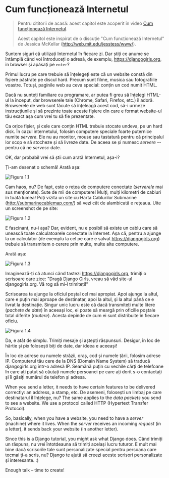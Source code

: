 # Cum funcționează Internetul

> Pentru cititorii de acasă: acest capitol este acoperit în video [Cum funcționează Internetul](https://www.youtube.com/watch?v=oM9yAA09wdc).
> 
> Acest capitol este inspirat de o discuție "Cum funcționează Internetul" de Jessica McKellar (http://web.mit.edu/jesstess/www/).

Suntem siguri că utilizați Internetul în fiecare zi. Dar știți ce anume se întâmplă când voi întroduceți o adresă, de exemplu, https://djangogirls.org, în browser și apăsați pe `enter`?

Primul lucru pe care trebuie să înțelegeți este că un website constă din fișiere păstrate pe discul hard. Precum sunt filme, musica sau fotografiile voastre. Totuși, paginile web au ceva special: conțin un cod numit HTML.

Dacă nu sunteți familiare cu programare, ar putea fi greu să înțelegi HTML-ul la început, dar browserele tale (Chrome, Safari, Firefox, etc.) îl adoră. Browserele de web sunt făcute să înțeleagă acest cod, să-i urmeze instrucțiunile și să prezinte toate aceste fișiere din care e format website-ul tău exact așa cum vrei tu să fie prezentate.

Ca orice fișier, și cele care conțin HTML trebuie stocate undeva, pe un hard disk. În cazul internetului, folosim computere speciale foarte puternice numite *servere*. Ele nu au monitor, mouse sau tastatură pentru că principalul lor scop e să stocheze și să livreze date. De aceea se și numesc *servere* -- pentru că ne *servesc* date.

OK, dar probabil vrei să știi cum arată Internetul, așa-i?

Ți-am desenat o schemă! Arată așa:

![Figura 1.1](images/internet_1.png)

Cam haos, nu? De fapt, este o rețea de computere conectate (*serverele* mai sus menționate). Sute de mii de computere! Mulți, mulți kilometri de cabluri în toată lumea! Poți vizita un site cu Harta Cablurilor Submarine (http://submarinecablemap.com/) să vezi cât de alambicată e rețeaua. Uite un screenshot de pe site:

![Figura 1.2](images/internet_3.png)

E fascinant, nu-i așa? Dar, evident, nu e posibil să existe un cablu care să unească toate calculatoarele conectate la Internet. Așa că, pentru a ajunge la un calculator (de exemplu la cel pe care e salvat https://djangogirls.org) trebuie să transmitem o cerere prin multe, multe alte computere.

Arată așa:

![Figura 1.3](images/internet_2.png)

Imaginează-ți că atunci când tastezi https://djangogirls.org, trimiți o scrisoare care zice: "Dragă Django Girls, vreau să văd site-ul djangogirls.org. Vă rog să mi-l trimiteți!”

Scrisoarea ta ajunge la oficiul poștal cel mai apropiat. Apoi ajunge la altul, care e puțin mai aproape de destinatar, apoi la altul, și la altul până ce e livrat la destinație. Singur unic lucru este că dacă transmiteți multe litere (*pachete de date*) în aceeași loc, ei poate să meargă prin oficille poștale total diferite (*routere*). Acesta depinde de cum ei sunt distribuite în fiecare oficiu.

![Figura 1.4](images/internet_4.png)

Da, e atât de simplu. Trimiți mesaje și aștepți răspunsuri. Desigur, în loc de hârtie și pix folosești biți de date, dar ideea e aceeași!

În loc de adrese cu numele străzii, oraș, cod și numele țării, folosim adrese IP. Computerul tău cere de la DNS (Domain Name System) să traducă djangogirls.org într-o adresă IP. Seamănă puțin cu vechile cărți de telefoane în care ați putut să căutați numele persoanei pe care ați dorit s-o contactați și îi găsiți numărul de telefon și adresa.

When you send a letter, it needs to have certain features to be delivered correctly: an address, a stamp, etc. De asemeni, folosești un limbaj pe care destinatarul îl înțelege, nu? The same applies to the *data packets* you send to see a website. We use a protocol called HTTP (Hypertext Transfer Protocol).

So, basically, when you have a website, you need to have a *server* (machine) where it lives. When the *server* receives an incoming *request* (in a letter), it sends back your website (in another letter).

Since this is a Django tutorial, you might ask what Django does. Când trimiți un răspuns, nu vrei întotdeauna să trimiți același lucru tuturor. E mult mai bine dacă scrisorile tale sunt personalizate special pentru persoana care tocmai ți-a scris, nu? Django te ajută să creezi aceste scrisori personalizate și interesante. :)

Enough talk – time to create!